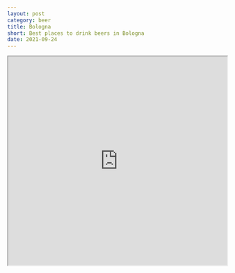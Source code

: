 ```yaml
---
layout: post
category: beer
title: Bologna
short: Best places to drink beers in Bologna
date: 2021-09-24
---
```


<iframe src="https://www.google.com/maps/d/u/0/embed?mid=1u8LFenkoIRwgoj32Sj4En02kEzu6GuGs" style="width:100%" height="480"></iframe>